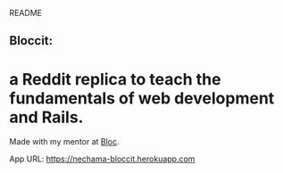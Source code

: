 README

## Bloccit:
# a Reddit replica to teach the fundamentals of web development and Rails.

Made with my mentor at [Bloc](http://bloc.io).

App URL: https://nechama-bloccit.herokuapp.com